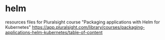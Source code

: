 # helm
resources files for Pluralsight course "Packaging applications with Helm for Kubernetes"
https://app.pluralsight.com/library/courses/packaging-applications-helm-kubernetes/table-of-content
